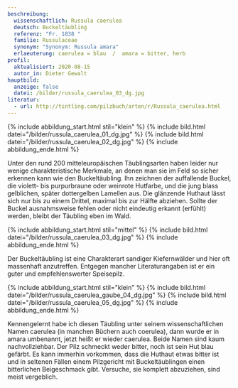 ```yaml
---
beschreibung:
  wissenschaftlich: Russula caerulea
  deutsch: Buckeltäubling
  referenz: "Fr. 1838 "
  familie: Russulaceae
  synonym: "Synonym: Russula amara"
  erlaeuterung: caerulea = blau  /  amara = bitter, herb
profil:
  aktualisiert: 2020-08-15
  autor_in: Dieter Gewalt
hauptbild:
  anzeige: false
  datei: /bilder/russula_caerulea_03_dg.jpg
literatur:
  - url: http://tintling.com/pilzbuch/arten/r/Russula_caerulea.html
---
```

{% include abbildung_start.html stil="klein" %}
{% include bild.html datei="/bilder/russula_caerulea_01_dg.jpg" %}
{% include bild.html datei="/bilder/russula_caerulea_02_dg.jpg" %}
{% include abbildung_ende.html %}

Unter den rund 200 mitteleuropäischen Täublingsarten haben leider nur wenige charakteristische Merkmale, an denen man sie im Feld so sicher erkennen kann wie den Buckeltäubling. Ihn zeichnen der auffallende Buckel, die violett- bis purpurbraune oder weinrote Hutfarbe, und die jung blass gelblichen, später dottergelben Lamellen aus. Die glänzende Huthaut lässt sich nur bis zu einem Drittel, maximal bis zur Hälfte abziehen. Sollte der Buckel ausnahmsweise fehlen oder nicht eindeutig erkannt (erfühlt) werden, bleibt der Täubling eben im Wald.

{% include abbildung_start.html stil="mittel" %}
{% include bild.html datei="/bilder/russula_caerulea_03_dg.jpg" %}
{% include abbildung_ende.html %}

Der Buckeltäubling ist eine Charakterart sandiger Kiefernwälder und hier oft massenhaft anzutreffen. Entgegen mancher Literaturangaben ist er ein guter und empfehlenswerter Speisepilz.

{% include abbildung_start.html stil="klein" %}
{% include bild.html datei="/bilder/russula_caerulea_gaube_04_dg.jpg" %}
{% include bild.html datei="/bilder/russula_caerulea_05_dg.jpg" %}
{% include abbildung_ende.html %}

Kennengelernt habe ich diesen Täubling unter seinem wissenschaftlichen Namen caerulea (in manchen Büchern auch coerulea), dann wurde er in amara umbenannt, jetzt heißt er wieder caerulea. Beide Namen sind kaum nachvollziehbar. Der Pilz schmeckt weder bitter, noch ist sein Hut blau gefärbt. Es kann immerhin vorkommen, dass die Huthaut etwas bitter ist und in seltenen Fällen einem Pilzgericht mit Buckeltäublingen einen bitterlichen Beigeschmack gibt. Versuche, sie komplett abzuziehen, sind meist vergeblich.